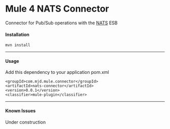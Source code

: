 # Mule 4 NATS Connector

Connector for Pub/Sub operations with the [NATS](https://github.com/nats-io/nats-server) ESB


#### Installation

`mvn install`

---

#### Usage

Add this dependency to your application pom.xml

```
<groupId>com.mjd.mule.connector</groupId>
<artifactId>nats-connector</artifactId>
<version>0.0.1</version>
<classifier>mule-plugin</classifier>
```
---

#### Known Issues

Under construction
